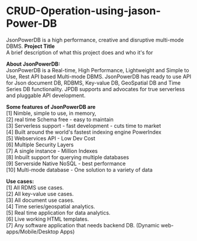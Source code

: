 # CRUD-Operation-using-jason-Power-DB
JsonPowerDB is a high performance, creative and disruptive multi-mode DBMS.
**Project Title**<br>
A brief description of what this project does and who it's for

**About JsonPowerDB:**<br>
JsonPowerDB is a Real-time, High Performance, Lightweight and Simple to Use, Rest API based Multi-mode DBMS. JsonPowerDB has ready to use API for Json document DB, RDBMS, Key-value DB, GeoSpatial DB and Time Series DB functionality. JPDB supports and advocates for true serverless and pluggable API development.

**Some features of JsonPowerDB are**<br>
[1] Nimble, simple to use, in memory,<br>[2] real time Schema free - easy to maintain <br>[3] Serverless support - fast development - cuts time to market <br>[4] Built around the world's fastest indexing engine PowerIndex <br>[5] Webservices API - Low Dev Cost <br>[6] Multiple Security Layers <br>[7] A single instance - Million Indexes <br>[8] Inbuilt support for querying multiple databases <br>[9] Serverside Native NoSQL - best performance <br>[10] Multi-mode database - One solution to a variety of data

**Use cases:**<br>
[1] All RDMS use cases. <br>[2] All key-value use cases. <br>[3] All document use cases. <br>[4] Time series/geospatial analytics. <br>[5] Real time application for data analytics. <br>[6] Live working HTML templates.<br> [7] Any software application that needs backend DB. (Dynamic web-apps/Mobile/Desktop Apps)
